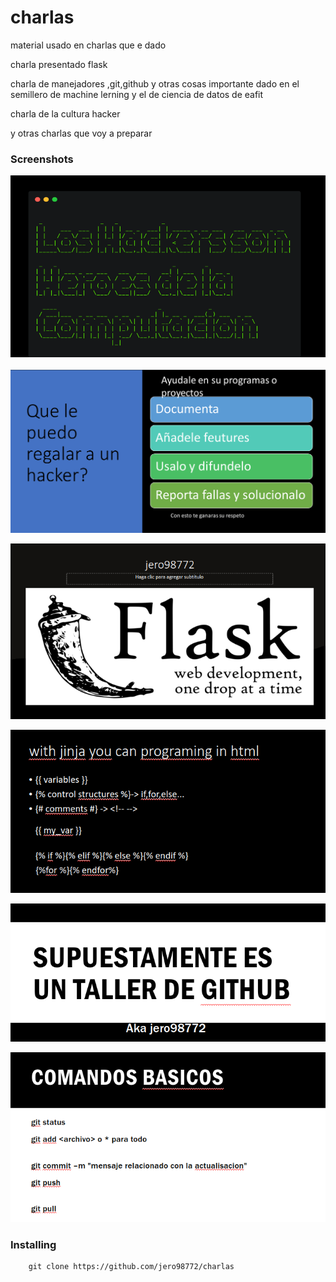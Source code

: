 # charlas
material usado en charlas que e dado

charla presentado flask

charla de manejadores ,git,github y otras cosas importante dado en el semillero de machine lerning y el de ciencia de datos de eafit

charla de la cultura hacker

y otras charlas que voy a preparar


### Screenshots

![1](https://raw.githubusercontent.com/jero98772/charlas/main/misc/1.png)

![2](https://raw.githubusercontent.com/jero98772/charlas/main/misc/2.png)

![3](https://raw.githubusercontent.com/jero98772/charlas/main/misc/3.png)

![4](https://raw.githubusercontent.com/jero98772/charlas/main/misc/4.png)

![5](https://raw.githubusercontent.com/jero98772/charlas/main/misc/5.png)

![6](https://raw.githubusercontent.com/jero98772/charlas/main/misc/6.png)

### Installing

		git clone https://github.com/jero98772/charlas 

